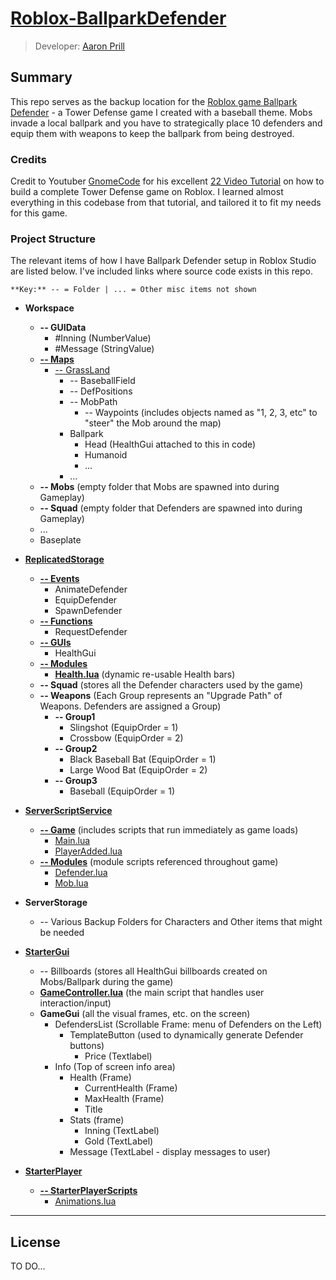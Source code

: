 # [Roblox-BallparkDefender](https://prilldev.github.io/Roblox-BallparkDefender/)

> Developer: [Aaron Prill](https://prilldev.github.io/)

## Summary

This repo serves as the backup location for the [Roblox game Ballpark Defender](https://roblox.com/games/12117545162/Ballpark-Defender) - a Tower Defense game I created with a baseball theme. Mobs invade a local ballpark and you have to strategically place 10 defenders and equip them with weapons to keep the ballpark from being destroyed. 

### Credits

Credit to Youtuber [GnomeCode](https://www.youtube.com/@GnomeCode) for his excellent [22 Video Tutorial](https://www.youtube.com/watch?v=DanjB0cTfw0&list=PLtMUa6NlF10fEF1WOeDtuGcIn0RdUNL7c) on how to build a complete Tower Defense game on Roblox. I learned almost everything in this codebase from that tutorial, and tailored it to fit my needs for this game.

### Project Structure 

The relevant items of how I have Ballpark Defender setup in Roblox Studio are listed below. I've included links where source code exists in this repo.

```
**Key:** -- = Folder | ... = Other misc items not shown
```

* **Workspace**
    * **-- GUIData**
        * #Inning (NumberValue)
        * #Message (StringValue)
    * **[-- Maps](https://github.com/prilldev/Roblox-BallparkDefender/tree/master/Workspace/Maps)**
        * [-- GrassLand](https://github.com/prilldev/Roblox-BallparkDefender/tree/master/Workspace/Maps/GrassLand)
            * -- BaseballField
            * -- DefPositions
            * -- MobPath
                * -- Waypoints (includes objects named as "1, 2, 3, etc" to "steer" the Mob around the map)
            * Ballpark
                * Head (HealthGui attached to this in code)
                * Humanoid
                * ...
            * ...
    * **-- Mobs** (empty folder that Mobs are spawned into during Gameplay)
    * **-- Squad** (empty folder that Defenders are spawned into during Gameplay)
    * ...
    * Baseplate 
    
* **[ReplicatedStorage](https://github.com/prilldev/Roblox-BallparkDefender/tree/master/ReplicatedStorage/Modules)**
    * **[-- Events](https://github.com/prilldev/Roblox-BallparkDefender/tree/master/ReplicatedStorage/Events)**
        * AnimateDefender
        * EquipDefender
        * SpawnDefender
    * **[-- Functions](https://github.com/prilldev/Roblox-BallparkDefender/tree/master/ReplicatedStorage/Functions)**
        * RequestDefender
    * **[-- GUIs](https://github.com/prilldev/Roblox-BallparkDefender/tree/master/ReplicatedStorage/GUIs)**
        * HealthGui
    * **[-- Modules](https://github.com/prilldev/Roblox-BallparkDefender/tree/master/ReplicatedStorage/Modules)**
        * **[Health.lua](https://github.com/prilldev/Roblox-BallparkDefender/blob/master/ReplicatedStorage/Modules/Health.lua)** (dynamic re-usable Health bars)
    * **-- Squad** (stores all the Defender characters used by the game)
    * **-- Weapons** 
    (Each Group represents an "Upgrade Path" of Weapons. Defenders are assigned a Group)
        * **-- Group1** 
            * Slingshot (EquipOrder = 1)
            * Crossbow (EquipOrder = 2)
        * **-- Group2**
            * Black Baseball Bat (EquipOrder = 1)
            * Large Wood Bat (EquipOrder = 2)
        * **-- Group3**
            * Baseball (EquipOrder = 1)
    
* **[ServerScriptService](https://github.com/prilldev/Roblox-BallparkDefender/tree/master/ServerScriptService)**
    * **[-- Game](https://github.com/prilldev/Roblox-BallparkDefender/tree/master/ServerScriptService/Game)** (includes scripts that run immediately as game loads)
        * [Main.lua](https://github.com/prilldev/Roblox-BallparkDefender/blob/master/ServerScriptService/Game/Main.lua)
        * [PlayerAdded.lua](https://github.com/prilldev/Roblox-BallparkDefender/blob/master/ServerScriptService/Game/PlayerAdded.lua)
    * **[-- Modules](https://github.com/prilldev/Roblox-BallparkDefender/tree/master/ServerScriptService/Modules)** (module scripts referenced throughout game)
        * [Defender.lua](https://github.com/prilldev/Roblox-BallparkDefender/blob/master/ServerScriptService/Modules/Defender.lua)
        * [Mob.lua](https://github.com/prilldev/Roblox-BallparkDefender/blob/master/ServerScriptService/Modules/Mob.lua)
* **ServerStorage**
    * -- Various Backup Folders for Characters and Other items that might be needed
* **[StarterGui](https://github.com/prilldev/Roblox-BallparkDefender/tree/master/StarterGui)**
    * -- Billboards (stores all HealthGui billboards created on Mobs/Ballpark during the game)
    * **[GameController.lua](https://github.com/prilldev/Roblox-BallparkDefender/blob/master/StarterGui/GameController.lua)** (the main script that handles user interaction/input)
    * **GameGui** (all the visual frames, etc. on the screen)
        * DefendersList (Scrollable Frame: menu of Defenders on the Left)
            * TemplateButton (used to dynamically generate Defender buttons)
                * Price (Textlabel)
        * Info (Top of screen info area)
            * Health (Frame)
                * CurrentHealth (Frame)
                * MaxHealth (Frame)
                * Title
            * Stats (frame)
                * Inning (TextLabel)
                * Gold (TextLabel)
            * Message (TextLabel - display messages to user)
        
* **[StarterPlayer](https://github.com/prilldev/Roblox-BallparkDefender/tree/master/StarterPlayer)**
    * **[-- StarterPlayerScripts](https://github.com/prilldev/Roblox-BallparkDefender/tree/master/StarterPlayer/StarterPlayerScripts)**
        * [Animations.lua](https://github.com/prilldev/Roblox-BallparkDefender/blob/master/StarterPlayer/StarterPlayerScripts/Animations.lua)

---

## License

TO DO...
